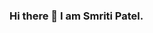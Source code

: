 ### Hi there 👋 I  am Smriti Patel.

<!--
**smriti596/smriti596** is a ✨ _special_ ✨ repository because its `README.md` (this file) appears on your GitHub profile.

Here are some ideas to get you started:

- 🔭 I’m currently working on ...
- 🌱 I’m currently learning Android Development using Java.
- 👯 I’m looking to collaborate on Android Development projects.
- 🤔 I’m looking for help with ...
- 💬 Ask me about ...
- 📫 How to reach me: psmriti71@gmail.com
- 😄 Pronouns: She/Her
- ⚡ Fun fact: ice-creams >>>>
-->
